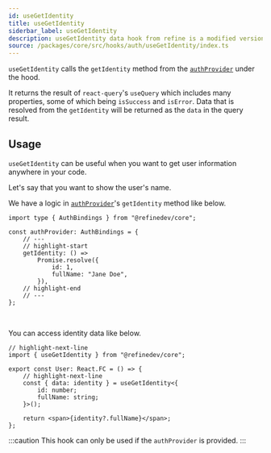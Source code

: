 ```yaml
---
id: useGetIdentity
title: useGetIdentity
siderbar_label: useGetIdentity
description: useGetIdentity data hook from refine is a modified version of react-query's useQuery for retrieving user data
source: /packages/core/src/hooks/auth/useGetIdentity/index.ts
---
```


`useGetIdentity` calls the `getIdentity` method from the [`authProvider`](/api-reference/core/providers/auth-provider.md) under the hood.

It returns the result of `react-query`'s `useQuery` which includes many properties, some of which being `isSuccess` and `isError`. Data that is resolved from the `getIdentity` will be returned as the `data` in the query result.

## Usage

`useGetIdentity` can be useful when you want to get user information anywhere in your code.

Let's say that you want to show the user's name.

We have a logic in [`authProvider`](/api-reference/core/providers/auth-provider.md)'s `getIdentity` method like below.

```tsx
import type { AuthBindings } from "@refinedev/core";

const authProvider: AuthBindings = {
    // ---
    // highlight-start
    getIdentity: () =>
        Promise.resolve({
            id: 1,
            fullName: "Jane Doe",
        }),
    // highlight-end
    // ---
};
```

<br/>

You can access identity data like below.

```tsx
// highlight-next-line
import { useGetIdentity } from "@refinedev/core";

export const User: React.FC = () => {
    // highlight-next-line
    const { data: identity } = useGetIdentity<{
        id: number;
        fullName: string;
    }>();

    return <span>{identity?.fullName}</span>;
};
```

:::caution
This hook can only be used if the `authProvider` is provided.
:::
